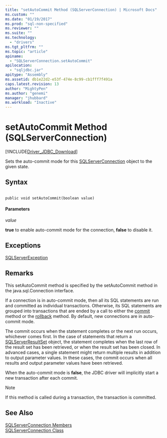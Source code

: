 ```yaml
---
title: "setAutoCommit Method (SQLServerConnection) | Microsoft Docs"
ms.custom: ""
ms.date: "01/19/2017"
ms.prod: "sql-non-specified"
ms.reviewer: ""
ms.suite: ""
ms.technology: 
  - "drivers"
ms.tgt_pltfrm: ""
ms.topic: "article"
apiname: 
  - "SQLServerConnection.setAutoCommit"
apilocation: 
  - "sqljdbc.jar"
apitype: "Assembly"
ms.assetid: db1e22d2-e53f-474e-8c99-cb1fff7f491a
caps.latest.revision: 13
author: "MightyPen"
ms.author: "genemi"
manager: "jhubbard"
ms.workload: "Inactive"
---
```

# setAutoCommit Method (SQLServerConnection)
[!INCLUDE[Driver_JDBC_Download](../../../includes/driver_jdbc_download.md)]

  Sets the auto-commit mode for this [SQLServerConnection](../../../connect/jdbc/reference/sqlserverconnection-class.md) object to the given state.  
  
## Syntax  
  
```  
  
public void setAutoCommit(boolean value)  
```  
  
#### Parameters  
 *value*  
  
 **true** to enable auto-commit mode for the connection, **false** to disable it.  
  
## Exceptions  
 [SQLServerException](../../../connect/jdbc/reference/sqlserverexception-class.md)  
  
## Remarks  
 This setAutoCommit method is specified by the setAutoCommit method in the java.sql.Connection interface.  
  
 If a connection is in auto-commit mode, then all its SQL statements are run and committed as individual transactions. Otherwise, its SQL statements are grouped into transactions that are ended by a call to either the [commit](../../../connect/jdbc/reference/commit-method-sqlserverconnection.md) method or the [rollback](../../../connect/jdbc/reference/rollback-method-sqlserverconnection.md) method. By default, new connections are in auto-commit mode.  
  
 The commit occurs when the statement completes or the next run occurs, whichever comes first. In the case of statements that return a [SQLServerResultSet](../../../connect/jdbc/reference/sqlserverresultset-class.md) object, the statement completes when the last row of the result set has been retrieved, or when the result set has been closed. In advanced cases, a single statement might return multiple results in addition to output parameter values. In these cases, the commit occurs when all results and output parameter values have been retrieved.  
  
 When the auto-commit mode is **false**, the JDBC driver will implicitly start a new transaction after each commit.  
  
> [!NOTE]  
>  If this method is called during a transaction, the transaction is committed.  
  
## See Also  
 [SQLServerConnection Members](../../../connect/jdbc/reference/sqlserverconnection-members.md)   
 [SQLServerConnection Class](../../../connect/jdbc/reference/sqlserverconnection-class.md)  
  
  
